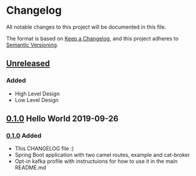 # Changelog

All notable changes to this project will be documented in this file.

The format is based on [Keep a Changelog](https://keepachangelog.com/en/1.0.0/),
and this project adheres to [Semantic Versioning](https://semver.org/spec/v2.0.0.html).

## [Unreleased]

### Added

- High Level Design
- Low Level Design

## [0.1.0] Hello World 2019-09-26

### [0.1.0] Added

- This CHANGELOG file :)
- Spring Boot application with two camel routes, example and cat-broker
- Opt-in kafka profile with instructuions for how to use it in the main README.md

[Unreleased]: https://github.com/lewiswatson/camel-cat-broker/compare/0.1.0...HEAD
[0.1.0]: https://github.com/LewisWatson/camel-cat-broker/releases/tag/0.1.0
